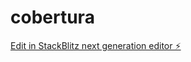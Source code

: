 # cobertura

[Edit in StackBlitz next generation editor ⚡️](https://stackblitz.com/~/github.com/ricardojunior-arco/cobertura)